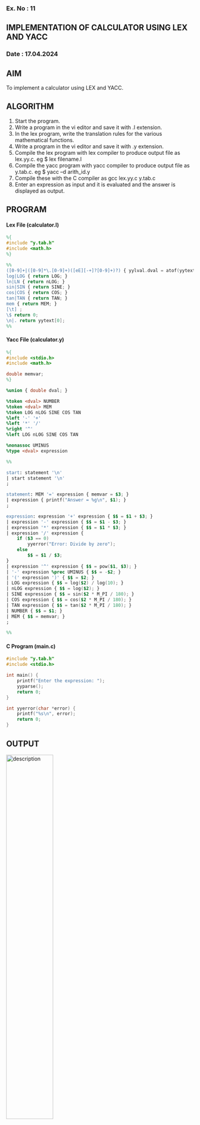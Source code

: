 ### Ex. No : 11	
## IMPLEMENTATION OF CALCULATOR USING LEX AND YACC 
### Date : 17.04.2024

## AIM   
To implement a calculator using LEX and YACC.

## ALGORITHM
1.	Start the program.
2.	Write a program in the vi editor and save it with .l extension.
3.	In the lex program, write the translation rules for the various mathematical functions.
4.	Write a program in the vi editor and save it with .y extension.
5.	Compile the lex program with lex compiler to produce output file as lex.yy.c. eg $ lex filename.l
6.	Compile the yacc program with yacc compiler to produce output file as y.tab.c. eg $ yacc –d arith_id.y
7.	Compile these with the C compiler as gcc lex.yy.c y.tab.c
8.	Enter an expression as input and it is evaluated and the answer is displayed as output.

## PROGRAM

#### Lex File (calculator.l)
```lex
%{
#include "y.tab.h"
#include <math.h>
%}

%%
([0-9]+|([0-9]*\.[0-9]+)([eE][-+]?[0-9]+)?) { yylval.dval = atof(yytext); return NUMBER; }
log|LOG { return LOG; }
ln|LN { return nLOG; }
sin|SIN { return SINE; }
cos|COS { return COS; }
tan|TAN { return TAN; }
mem { return MEM; }
[\t] ;
\$ return 0;
\n|. return yytext[0];
%%

```

#### Yacc File (calculator.y)
```yacc
%{
#include <stdio.h>
#include <math.h>

double memvar;
%}

%union { double dval; }

%token <dval> NUMBER
%token <dval> MEM
%token LOG nLOG SINE COS TAN
%left '-' '+'
%left '*' '/'
%right '^'
%left LOG nLOG SINE COS TAN

%nonassoc UMINUS
%type <dval> expression

%%

start: statement '\n'
| start statement '\n'
;

statement: MEM '=' expression { memvar = $3; }
| expression { printf("Answer = %g\n", $1); }
;

expression: expression '+' expression { $$ = $1 + $3; }
| expression '-' expression { $$ = $1 - $3; }
| expression '*' expression { $$ = $1 * $3; }
| expression '/' expression { 
    if ($3 == 0)
        yyerror("Error: Divide by zero");
    else
        $$ = $1 / $3; 
}
| expression '^' expression { $$ = pow($1, $3); }
| '-' expression %prec UMINUS { $$ = -$2; }
| '(' expression ')' { $$ = $2; }
| LOG expression { $$ = log($2) / log(10); }
| nLOG expression { $$ = log($2); }
| SINE expression { $$ = sin($2 * M_PI / 180); }
| COS expression { $$ = cos($2 * M_PI / 180); }
| TAN expression { $$ = tan($2 * M_PI / 180); }
| NUMBER { $$ = $1; }
| MEM { $$ = memvar; }
;

%%

```

#### C Program (main.c)
```c
#include "y.tab.h"
#include <stdio.h>

int main() {
    printf("Enter the expression: ");
    yyparse();
    return 0;
}

int yyerror(char *error) {
    printf("%s\n", error);
    return 0;
}
```




## OUTPUT 
<img src="https://github.com/rifnasherine/19CS409-Compiler-Design-Lab/assets/119393279/425c7cf0-2c0a-40fb-98db-5d3dab6c376d" alt="description" style="width: 50%; height: auto;">

## RESULT
The calculator is implemented using LEX and YACC and the output is verified.
